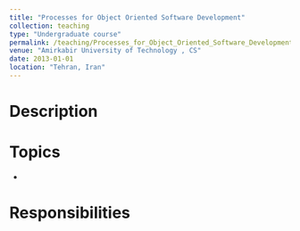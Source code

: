 ```yaml
---
title: "Processes for Object Oriented Software Development"
collection: teaching
type: "Undergraduate course"
permalink: /teaching/Processes_for_Object_Oriented_Software_Development
venue: "Amirkabir University of Technology , CS"
date: 2013-01-01
location: "Tehran, Iran"
---
```

Description 
======


Topics 
======
*

Responsibilities 
======
